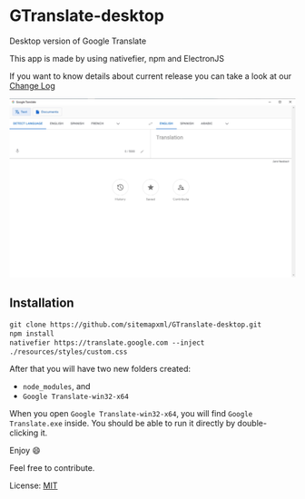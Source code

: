 # GTranslate-desktop
Desktop version of Google Translate

This app is made by using nativefier, npm and ElectronJS

If you want to know details about current release you can take a look at our [Change Log](./CHANGELOG.md)

![Screenshot of a Google Translate desktop app](./resources/images/screenshot.jpg)

## Installation

```
git clone https://github.com/sitemapxml/GTranslate-desktop.git
npm install
nativefier https://translate.google.com --inject ./resources/styles/custom.css
```
After that you will have two new folders created:

- `node_modules`, and
- `Google Translate-win32-x64`

When you open `Google Translate-win32-x64`, you will find `Google Translate.exe` inside. You should be able to run it directly by double-clicking it.

Enjoy :smile:

Feel free to contribute.

License: [MIT](./LICENSE)